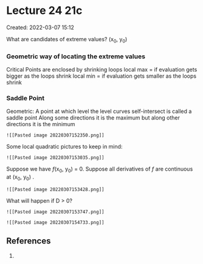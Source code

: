 # Lecture 24 21c
Created: 2022-03-07 15:12

What are candidates of extreme values?
(x$_0$, y$_0$)

### Geometric way of locating the extreme values
Critical Points are enclosed by shrinking loops
local max = if evaluation gets bigger as the loops shrink
local min =  if evaluation gets smaller as the loops shrink

### Saddle Point
Geometric: A point at which level the level curves self-intersect is called a saddle point
Along some directions it is the maximum but along other directions it is the minimum 
```ad-example
![[Pasted image 20220307152350.png]]

```

Some local quadratic pictures to keep in mind:
```ad-note
![[Pasted image 20220307153035.png]]

```

Suppose we have $f$(x$_0$, y$_0$) = 0. Suppose all derivatives of $f$ are continuous at (x$_0$, y$_0$) .
```ad-example
![[Pasted image 20220307153428.png]]
```

What will happen if D > 0?
```ad-example
![[Pasted image 20220307153747.png]]

```

```ad-example
![[Pasted image 20220307154733.png]]

```



## References
1.
